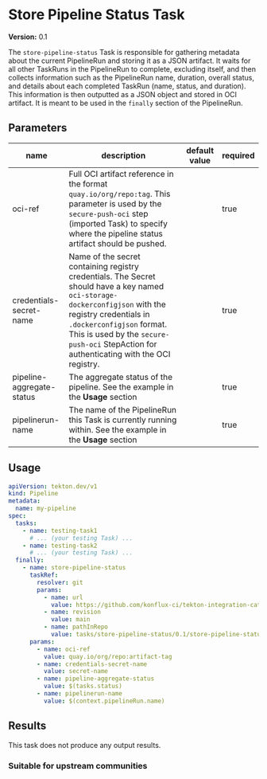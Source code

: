 # Store Pipeline Status Task

**Version:** 0.1

The `store-pipeline-status` Task is responsible for gathering metadata about the current PipelineRun and storing it as a JSON artifact. It waits for all other TaskRuns in the PipelineRun to complete, excluding itself, and then collects information such as the PipelineRun name, duration, overall status, and details about each completed TaskRun (name, status, and duration). This information is then outputted as a JSON object and stored in OCI artifact.
It is meant to be used in the `finally` section of the PipelineRun.

## Parameters
|name|description|default value|required|
|---|---|---|---|
|oci-ref|Full OCI artifact reference in the format `quay.io/org/repo:tag`. This parameter is used by the `secure-push-oci` step (imported Task) to specify where the pipeline status artifact should be pushed.||true|
|credentials-secret-name|Name of the secret containing registry credentials. The Secret should have a key named `oci-storage-dockerconfigjson` with the registry credentials in `.dockerconfigjson` format. This is used by the `secure-push-oci` StepAction for authenticating with the OCI registry.||true|
|pipeline-aggregate-status|The aggregate status of the pipeline. See the example in the **Usage** section||true|
|pipelinerun-name|The name of the PipelineRun this Task is currently running within. See the example in the **Usage** section||true|

## Usage

```yaml
apiVersion: tekton.dev/v1
kind: Pipeline
metadata:
  name: my-pipeline
spec:
  tasks:
    - name: testing-task1
      # ... (your testing Task) ...
    - name: testing-task2
      # ... (your testing Task) ...
  finally:
    - name: store-pipeline-status
      taskRef:
        resolver: git
        params:
          - name: url
            value: https://github.com/konflux-ci/tekton-integration-catalog.git
          - name: revision
            value: main
          - name: pathInRepo
            value: tasks/store-pipeline-status/0.1/store-pipeline-status.yaml
      params:
        - name: oci-ref
          value: quay.io/org/repo:artifact-tag
        - name: credentials-secret-name
          value: secret-name
        - name: pipeline-aggregate-status
          value: $(tasks.status)
        - name: pipelinerun-name
          value: $(context.pipelineRun.name)
```

## Results

This task does not produce any output results.

### Suitable for upstream communities